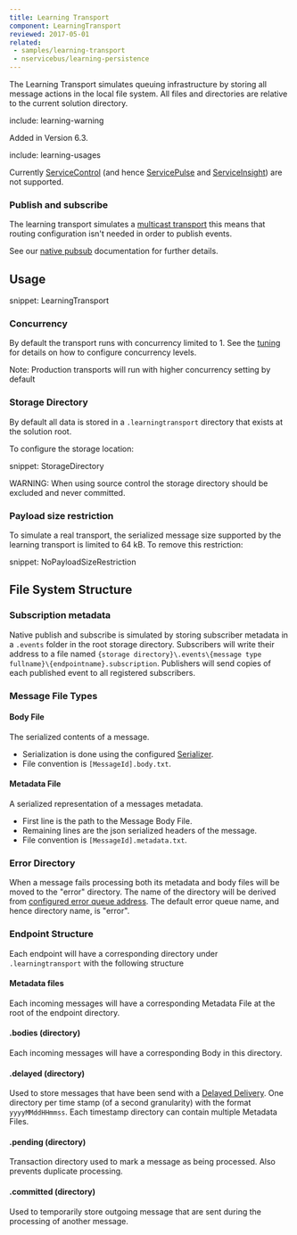 ```yaml
---
title: Learning Transport
component: LearningTransport
reviewed: 2017-05-01
related:
 - samples/learning-transport
 - nservicebus/learning-persistence
---
```


The Learning Transport simulates queuing infrastructure by storing all message actions in the local file system. All files and directories are relative to the current solution directory.

include: learning-warning

Added in Version 6.3.

include: learning-usages

Currently [ServiceControl](/servicecontrol/) (and hence [ServicePulse](/servicepulse/) and [ServiceInsight](/serviceinsight/)) are not supported.

### Publish and subscribe

The learning transport simulates a [multicast transport](nservicebus/transports/#types-of-transports-multicast-enabled-transports) this means that routing configuration isn't needed in order to publish events. 

See our [native pubsub](/nservicebus/messaging/publish-subscribe/#mechanics-native) documentation for further details.

## Usage

snippet: LearningTransport

### Concurrency

By default the transport runs with concurrency limited to 1. See the [tuning](/nservicebus/operations/tuning.md) for details on how to configure concurrency levels.

Note: Production transports will run with higher concurrency setting by default

### Storage Directory

By default all data is stored in a `.learningtransport` directory that exists at the solution root.

To configure the storage location:

snippet: StorageDirectory

WARNING: When using source control the storage directory should be excluded and never committed.


### Payload size restriction

To simulate a real transport, the serialized message size supported by the learning transport is limited to 64 kB. To remove this restriction:

snippet: NoPayloadSizeRestriction


## File System Structure

### Subscription metadata

Native publish and subscribe is simulated by storing subscriber metadata in a `.events` folder in the root storage directory. Subscribers will write their address to a file named `{storage directory}\.events\{message type fullname}\{endpointname}.subscription`. Publishers will send copies of each published event to all registered subscribers.

### Message File Types


#### Body File

The serialized contents of a message.

 * Serialization is done using the configured [Serializer](/nservicebus/serialization/).
 * File convention is `[MessageId].body.txt`.


#### Metadata File

A serialized representation of a messages metadata.

 * First line is the path to the Message Body File.
 * Remaining lines are the json serialized headers of the message.
 * File convention is `[MessageId].metadata.txt`.


### Error Directory

When a message fails processing both its metadata and body files will be moved to the "error" directory. The name of the directory will be derived from [configured error queue address](/nservicebus/recoverability/configure-error-handling.md#configure-the-error-queue-address). The default error queue name, and hence directory name, is "error".


### Endpoint Structure

Each endpoint will have a corresponding directory under `.learningtransport` with the following structure


#### Metadata files

Each incoming messages will have a corresponding Metadata File at the root of the endpoint directory.


#### .bodies (directory)

Each incoming messages will have a corresponding Body in this directory.


#### .delayed (directory)

Used to store messages that have been send with a [Delayed Delivery](/nservicebus/messaging/delayed-delivery.md). One directory per time stamp (of a second granularity) with the format `yyyyMMddHHmmss`. Each timestamp directory can contain multiple Metadata Files.


#### .pending (directory)

Transaction directory used to mark a message as being processed. Also prevents duplicate processing.


#### .committed (directory)

Used to temporarily store outgoing message that are sent during the processing of another message.
